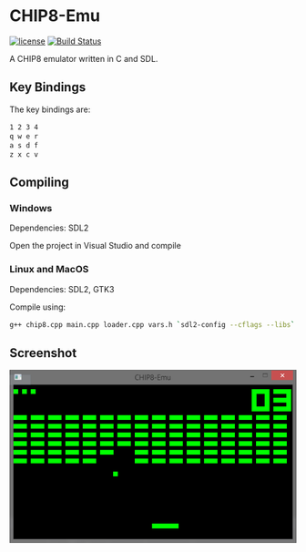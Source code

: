 # CHIP8-Emu

[![license](https://img.shields.io/github/license/hugo19941994/chip8-emu.svg)](https://github.com/hugo19941994/chip8-emu/blob/master/LICENSE.md)
[![Build Status](https://travis-ci.org/hugo19941994/chip8-emu.svg?branch=master)](https://travis-ci.org/hugo19941994/chip8-emu)

A CHIP8 emulator written in C and SDL.

## Key Bindings
The key bindings are:

    1 2 3 4
    q w e r
    a s d f
    z x c v

## Compiling
### Windows
Dependencies: SDL2

Open the project in Visual Studio and compile

### Linux and MacOS
Dependencies: SDL2, GTK3

Compile using:

```bash
g++ chip8.cpp main.cpp loader.cpp vars.h `sdl2-config --cflags --libs` `pkg-config --cflags --libs gtk+-2.0`
```


## Screenshot
![BRIX](https://raw.githubusercontent.com/hugo19941994/CHIP8-Emu/master/images/BRIX.png "BRIX")
